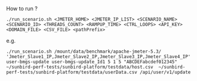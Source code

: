 How to run ?

```./run_scenario.sh <JMETER_HOME> <JMETER_IP_LIST> <SCENARIO_NAME> <SCENARIO_ID> <THREADS_COUNT> <RAMPUP_TIME> <CTRL_LOOPS> <API_KEY> <DOMAIN_FILE> <CSV_FILE> <pathPrefix> ```


e.g.

```./run_scenario.sh /mount/data/benchmark/apache-jmeter-5.3/ 'Jmeter_Slave1_IP,Jmeter_Slave2_IP,Jmeter_Slave3_IP,Jmeter_Slave4_IP' user-bmgs-update user-bmgs-update_Id1 5 1 5 "ABCDEFabcdef012345" ~/sunbird-perf-tests/sunbird-platform/testdata/host.csv  ~/sunbird-perf-tests/sunbird-platform/testdata/userData.csv /api/user/v1/update```
